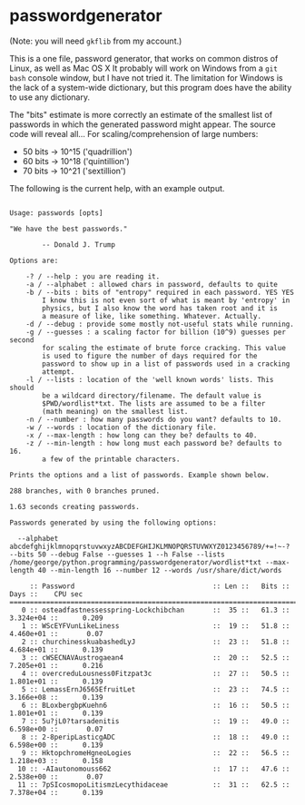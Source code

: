 # passwordgenerator

(Note: you will need `gkflib` from my account.)

This is a one file, password generator, that works on common distros
of Linux, as well as Mac OS X It probably will work on Windows from a
`git bash` console window, but I have not tried it. The limitation for
Windows is the lack of a system-wide dictionary, but this program does
have the ability to use any dictionary.

The "bits" estimate is more correctly an estimate of the smallest list
of passwords in which the generated password might appear. The source
code will reveal all... For scaling/comprehension of large numbers:

- 50 bits -> 10^15 ('quadrillion')
- 60 bits -> 10^18 ('quintillion')
- 70 bits -> 10^21 ('sextillion')

The following is the current help, with an example output.

```

Usage: passwords [opts]

"We have the best passwords."

        -- Donald J. Trump

Options are:

    -? / --help : you are reading it.
    -a / --alphabet : allowed chars in password, defaults to quite
    -b / --bits : bits of "entropy" required in each password. YES YES
        I know this is not even sort of what is meant by 'entropy' in
        physics, but I also know the word has taken root and it is
        a measure of like, like something. Whatever. Actually. 
    -d / --debug : provide some mostly not-useful stats while running.
    -g / --guesses : a scaling factor for billion (10^9) guesses per second
        for scaling the estimate of brute force cracking. This value
        is used to figure the number of days required for the 
        password to show up in a list of passwords used in a cracking
        attempt.
    -l / --lists : location of the 'well known words' lists. This should
        be a wildcard directory/filename. The default value is 
        $PWD/wordlist*txt. The lists are assumed to be a filter
        (math meaning) on the smallest list. 
    -n / --number : how many passwords do you want? defaults to 10.
    -w / --words : location of the dictionary file.
    -x / --max-length : how long can they be? defaults to 40.
    -z / --min-length : how long must each password be? defaults to 16.
        a few of the printable characters.

Prints the options and a list of passwords. Example shown below.

288 branches, with 0 branches pruned.

1.63 seconds creating passwords.

Passwords generated by using the following options:

  --alphabet abcdefghijklmnopqrstuvwxyzABCDEFGHIJKLMNOPQRSTUVWXYZ0123456789/+=!~-? --bits 50 --debug False --guesses 1 --h False --lists /home/george/python.programming/passwordgenerator/wordlist*txt --max-length 40 --min-length 16 --number 12 --words /usr/share/dict/words

     :: Password                                  :: Len ::   Bits ::      Days ::    CPU sec
====================================================================================================
   0 :: osteadfastnessesspring-Lockchibchan       ::  35 ::   61.3 :: 3.324e+04 ::      0.209
   1 :: WScEYFVunLikeLiness                       ::  19 ::   51.8 :: 4.460e+01 ::       0.07
   2 :: churchinesskuabashedLyJ                   ::  23 ::   51.8 :: 4.684e+01 ::      0.139
   3 :: cWSECNAVAustrogaean4                      ::  20 ::   52.5 :: 7.205e+01 ::      0.216
   4 :: overcreduLousness0Fitzpat3c               ::  27 ::   50.5 :: 1.801e+01 ::      0.139
   5 :: LemassErnJ6565EfruitLet                   ::  23 ::   74.5 :: 3.166e+08 ::      0.139
   6 :: BLoxbergbpKuehn6                          ::  16 ::   50.5 :: 1.801e+01 ::      0.139
   7 :: 5u?jL0?tarsadenitis                       ::  19 ::   49.0 :: 6.598e+00 ::       0.07
   8 :: 2-8peripLasticgADC                        ::  18 ::   49.0 :: 6.598e+00 ::      0.139
   9 :: HktopchromeHgneoLogies                    ::  22 ::   56.5 :: 1.218e+03 ::      0.158
  10 :: -AIautonomouss662                         ::  17 ::   47.6 :: 2.538e+00 ::       0.07
  11 :: 7pSIcosmopoLitismzLecythidaceae           ::  31 ::   62.5 :: 7.378e+04 ::      0.139

``` 
